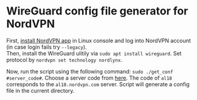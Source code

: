 # WireGuard config file generator for NordVPN
First, <a href="https://support.nordvpn.com/Connectivity/Linux/1325531132/Installing-and-using-NordVPN-on-Debian-Ubuntu-Raspberry-Pi-Elementary-OS-and-Linux-Mint.htm">install NordVPN app</a> in Linux console and log into NordVPN account (in case login fails try ```--legacy```).  
Then, install the WireGuard ulitily via ```sudo apt install wireguard```. 
Set protocol by ```nordvpn set technology nordlynx```.

Now, run the script using the following command: ```sudo ./get_conf #server_code#```. Choose a server code from <a href="https://nordvpn.com/ovpn/">here</a>. The code of ```al18``` corresponds to the ```al18.nordvpn.com``` server. Script will generate a config file in the current directory.
